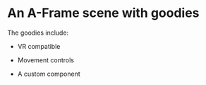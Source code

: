 # An A-Frame scene with goodies

The goodies include:

- VR compatible


- Movement controls
- A custom component

